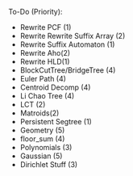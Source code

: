 To-Do (Priority):

- Rewrite PCF (1)
- Rewrite Rewrite Suffix Array (2)
- Rewrite Suffix Automaton (1)
- Rewrite Aho(2)
- Rewrite HLD(1)
- BlockCutTree/BridgeTree (4)
- Euler Path (4)
- Centroid Decomp (4)
- Li Chao Tree (4)
- LCT (2)
- Matroids(2)
- Persistent Segtree (1)
- Geometry (5)
- floor_sum (4)
- Polynomials (3)
- Gaussian (5)
- Dirichlet Stuff (3)

